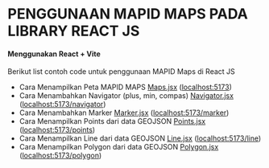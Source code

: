 # PENGGUNAAN MAPID MAPS PADA LIBRARY REACT JS

#### Menggunakan React + Vite

Berikut list contoh code untuk penggunaan MAPID Maps di React JS

- Cara Menampilkan Peta MAPID MAPS [Maps.jsx](/react-js/src/Pages/Maps.jsx) ([localhost:5173](http://localhost:5173/)) 
- Cara Menambahkan Navigator (plus, min, compas) [Navigator.jsx](/react-js/src/Pages/Navigator.jsx) ([localhost:5173/navigator](http://localhost:5173/navigator))
- Cara Menambahkan Marker [Marker.jsx](/react-js/src/Pages/Marker.jsx) ([localhost:5173/marker](http://localhost:5173/marker))
- Cara Menampilkan Points dari data GEOJSON [Points.jsx](/react-js/src/Pages/Points.jsx) ([localhost:5173/points](http://localhost:5173/points))
- Cara Menampilkan Line dari data GEOJSON [Line.jsx](/react-js/src/Pages/Line.jsx) ([localhost:5173/line](http://localhost:5173/line))
- Cara Menampilkan Polygon dari data GEOJSON [Polygon.jsx](/react-js/src/Pages/Polygon.jsx) ([localhost:5173/polygon](http://localhost:5173/polygon))